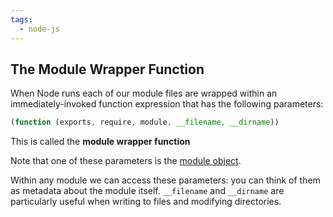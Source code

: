 ```yaml
---
tags:
  - node-js
---
```


## The Module Wrapper Function

When Node runs each of our module files are wrapped within an
immediately-invoked function expression that has the following parameters:

```js
(function (exports, require, module, __filename, __dirname))

```

This is called the **module wrapper function**

Note that one of these parameters is the
[module object](Modules.md#structure-of-a-module).

Within any module we can access these parameters: you can think of them as
metadata about the module itself. `__filename` and `__dirname` are particularly
useful when writing to files and modifying directories.
